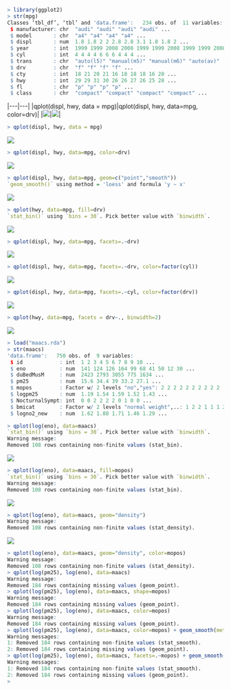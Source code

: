 ```R
> library(ggplot2)
> str(mpg)
Classes ‘tbl_df’, ‘tbl’ and 'data.frame':	234 obs. of  11 variables:
 $ manufacturer: chr  "audi" "audi" "audi" "audi" ...
 $ model       : chr  "a4" "a4" "a4" "a4" ...
 $ displ       : num  1.8 1.8 2 2 2.8 2.8 3.1 1.8 1.8 2 ...
 $ year        : int  1999 1999 2008 2008 1999 1999 2008 1999 1999 2008 ...
 $ cyl         : int  4 4 4 4 6 6 6 4 4 4 ...
 $ trans       : chr  "auto(l5)" "manual(m5)" "manual(m6)" "auto(av)" ...
 $ drv         : chr  "f" "f" "f" "f" ...
 $ cty         : int  18 21 20 21 16 18 18 18 16 20 ...
 $ hwy         : int  29 29 31 30 26 26 27 26 25 28 ...
 $ fl          : chr  "p" "p" "p" "p" ...
 $ class       : chr  "compact" "compact" "compact" "compact" ...
```

|---|---|
|qplot(displ, hwy, data = mpg)|qplot(displ, hwy, data=mpg, color=drv)|
|<img src="https://github.com/Tanmoy-Rath/misc/blob/master/imageshack/exploratory/ggplot2%20(part%202)01.png">|<img src="https://github.com/Tanmoy-Rath/misc/blob/master/imageshack/exploratory/ggplot2%20(part%202)02.png">|



```R
> qplot(displ, hwy, data = mpg)
```
![](https://github.com/Tanmoy-Rath/misc/blob/master/imageshack/exploratory/ggplot2%20(part%202)01.png)

```R
> qplot(displ, hwy, data=mpg, color=drv)
```

![](https://github.com/Tanmoy-Rath/misc/blob/master/imageshack/exploratory/ggplot2%20(part%202)02.png)

```R
> qplot(displ, hwy, data=mpg, geom=c("point","smooth"))
`geom_smooth()` using method = 'loess' and formula 'y ~ x'
```

![](https://github.com/Tanmoy-Rath/misc/blob/master/imageshack/exploratory/ggplot2%20(part%202)03.png)

```R
> qplot(hwy, data=mpg, fill=drv)
`stat_bin()` using `bins = 30`. Pick better value with `binwidth`.
```

![](https://github.com/Tanmoy-Rath/misc/blob/master/imageshack/exploratory/ggplot2%20(part%202)04.png)

```R
> qplot(displ, hwy, data=mpg, facets=.~drv)
```

![](https://github.com/Tanmoy-Rath/misc/blob/master/imageshack/exploratory/ggplot2%20(part%202)05.png)

```R
> qplot(displ, hwy, data=mpg, facets=.~drv, color=factor(cyl))
```

![](https://github.com/Tanmoy-Rath/misc/blob/master/imageshack/exploratory/ggplot2%20(part%202)extra01.png)

```R
> qplot(displ, hwy, data=mpg, facets=.~cyl, color=factor(drv))
```

![](https://github.com/Tanmoy-Rath/misc/blob/master/imageshack/exploratory/ggplot2%20(part%202)extra02.png)

```R
> qplot(hwy, data=mpg, facets = drv~., binwidth=2)
```

![](https://github.com/Tanmoy-Rath/misc/blob/master/imageshack/exploratory/ggplot2%20(part%202)06.png)

```R
> load("maacs.rda")
> str(maacs)
'data.frame':	750 obs. of  9 variables:
 $ id            : int  1 2 3 4 5 6 7 8 9 10 ...
 $ eno           : num  141 124 126 164 99 68 41 50 12 30 ...
 $ duBedMusM     : num  2423 2793 3055 775 1634 ...
 $ pm25          : num  15.6 34.4 39 33.2 27.1 ...
 $ mopos         : Factor w/ 2 levels "no","yes": 2 2 2 2 2 2 2 2 2 2 ...
 $ logpm25       : num  1.19 1.54 1.59 1.52 1.43 ...
 $ NocturnalSympt: int  0 0 2 2 2 2 0 1 0 0 ...
 $ bmicat        : Factor w/ 2 levels "normal weight",..: 1 2 2 1 1 1 2 2 2 1 ...
 $ logno2_new    : num  1.62 1.88 1.71 1.46 1.29 ...
```

```R
> qplot(log(eno), data=maacs)
`stat_bin()` using `bins = 30`. Pick better value with `binwidth`.
Warning message:
Removed 108 rows containing non-finite values (stat_bin). 
```

![](https://github.com/Tanmoy-Rath/misc/blob/master/imageshack/exploratory/ggplot2%20(part%202)07.png)

```R
> qplot(log(eno), data=maacs, fill=mopos)
`stat_bin()` using `bins = 30`. Pick better value with `binwidth`.
Warning message:
Removed 108 rows containing non-finite values (stat_bin). 
```

![](https://github.com/Tanmoy-Rath/misc/blob/master/imageshack/exploratory/ggplot2%20(part%202)08.png)

```R
> qplot(log(eno), data=maacs, geom="density")
Warning message:
Removed 108 rows containing non-finite values (stat_density). 
```

![](https://github.com/Tanmoy-Rath/misc/blob/master/imageshack/exploratory/ggplot2%20(part%202)09.png)

```R
> qplot(log(eno), data=maacs, geom="density", color=mopos)
Warning message:
Removed 108 rows containing non-finite values (stat_density). 
> qplot(log(pm25), log(eno), data=maacs)
Warning message:
Removed 184 rows containing missing values (geom_point). 
> qplot(log(pm25), log(eno), data=maacs, shape=mopos)
Warning message:
Removed 184 rows containing missing values (geom_point). 
> qplot(log(pm25), log(eno), data=maacs, color=mopos)
Warning message:
Removed 184 rows containing missing values (geom_point). 
> qplot(log(pm25), log(eno), data=maacs, color=mopos) + geom_smooth(method = "lm")
Warning messages:
1: Removed 184 rows containing non-finite values (stat_smooth). 
2: Removed 184 rows containing missing values (geom_point). 
> qplot(log(pm25), log(eno), data=maacs, facets=.~mopos) + geom_smooth(method = "lm")
Warning messages:
1: Removed 184 rows containing non-finite values (stat_smooth). 
2: Removed 184 rows containing missing values (geom_point). 
> 
```
